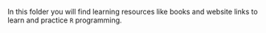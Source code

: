 In this folder you will find learning resources like books and website links to learn and practice `R` programming.
